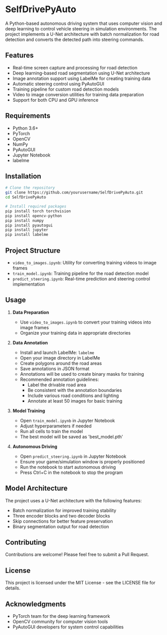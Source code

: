 # SelfDrivePyAuto

A Python-based autonomous driving system that uses computer vision and deep learning to control vehicle steering in simulation environments. The project implements a U-Net architecture with batch normalization for road detection and converts the detected path into steering commands.

## Features

- Real-time screen capture and processing for road detection
- Deep learning-based road segmentation using U-Net architecture
- Image annotation support using LabelMe for creating training data
- Automatic steering control using PyAutoGUI
- Training pipeline for custom road detection models
- Video to image conversion utilities for training data preparation
- Support for both CPU and GPU inference

## Requirements

- Python 3.6+
- PyTorch
- OpenCV
- NumPy
- PyAutoGUI
- Jupyter Notebook
- labelme

## Installation

```bash
# Clone the repository
git clone https://github.com/yourusername/SelfDrivePyAuto.git
cd SelfDrivePyAuto

# Install required packages
pip install torch torchvision
pip install opencv-python
pip install numpy
pip install pyautogui
pip install jupyter
pip install labelme
```

## Project Structure

- `video_to_images.ipynb`: Utility for converting training videos to image frames
- `train_model.ipynb`: Training pipeline for the road detection model
- `predict_steering.ipynb`: Real-time prediction and steering control implementation

## Usage

1. **Data Preparation**
   - Use `video_to_images.ipynb` to convert your training videos into image frames
   - Organize your training data in appropriate directories

2. **Data Annotation**
   - Install and launch LabelMe: `labelme`
   - Open your image directory in LabelMe
   - Create polygons around the road areas
   - Save annotations in JSON format
   - Annotations will be used to create binary masks for training
   - Recommended annotation guidelines:
     * Label the drivable road area
     * Be consistent with the annotation boundaries
     * Include various road conditions and lighting
     * Annotate at least 50 images for basic training

3. **Model Training**
   - Open `train_model.ipynb` in Jupyter Notebook
   - Adjust hyperparameters if needed
   - Run all cells to train the model
   - The best model will be saved as 'best_model.pth'

4. **Autonomous Driving**
   - Open `predict_steering.ipynb` in Jupyter Notebook
   - Ensure your game/simulation window is properly positioned
   - Run the notebook to start autonomous driving
   - Press Ctrl+C in the notebook to stop the program

## Model Architecture

The project uses a U-Net architecture with the following features:
- Batch normalization for improved training stability
- Three encoder blocks and two decoder blocks
- Skip connections for better feature preservation
- Binary segmentation output for road detection

## Contributing

Contributions are welcome! Please feel free to submit a Pull Request.

## License

This project is licensed under the MIT License - see the LICENSE file for details.

## Acknowledgments

* PyTorch team for the deep learning framework
* OpenCV community for computer vision tools
* PyAutoGUI developers for system control capabilities
